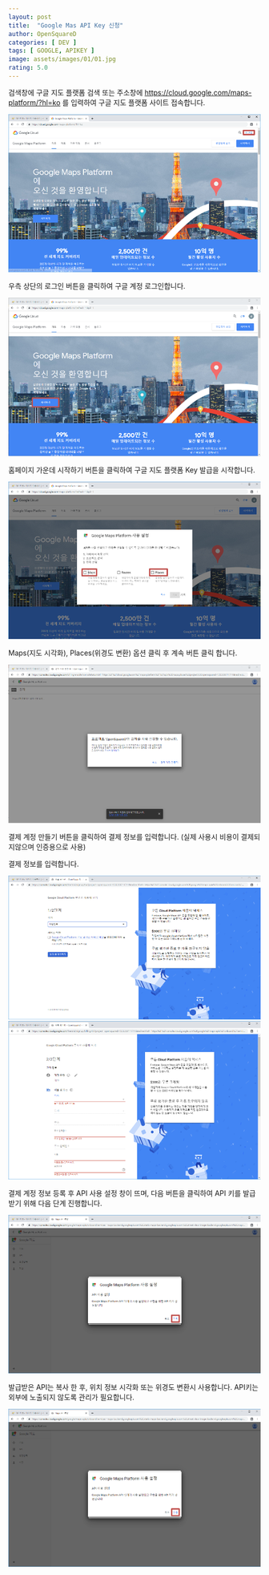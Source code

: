 ```yaml
---
layout: post
title:  "Google Mas API Key 신청"
author: OpenSquareD
categories: [ DEV ]
tags: [ GOOGLE, APIKEY ]
image: assets/images/01/01.jpg
rating: 5.0
---
```


검색창에 구글 지도 플랫폼 검색 또는 주소창에 https://cloud.google.com/maps-platform/?hl=ko 를 입력하여 구글 지도 플랫폼 사이트 접속합니다.

![구글 접속](/assets/images/01/01.png)

우측 상단의 로그인 버튼을 클릭하여 구글 계정 로그인합니다.

![로그인](/assets/images/01/02.png)

홈페이지 가운데 시작하기 버튼을 클릭하여 구글 지도 플랫폼 Key 발급을 시작합니다.

![Key발급1](/assets/images/01/03.png)

Maps(지도 시각화), Places(위경도 변환) 옵션 클릭 후 계속 버튼 클릭 합니다.

![Key발급2](/assets/images/01/04.png)

결제 계정 만들기 버튼을 클릭하여 결제 정보를 입력합니다. (실제 사용시 비용이 결제되지않으며 인증용으로 사용)


결제 정보를 입력합니다.

![Key발급4](/assets/images/01/05.png)
![Key발급5](/assets/images/01/06.png)

결제 계정 정보 등록 후 API 사용 설정 창이 뜨며, 다음 버튼을 클릭하여 API 키를 발급 받기 위해 다음 단계 진행합니다.

![Key발급5](/assets/images/01/07.png)

발급받은 API는 복사 한 후, 위치 정보 시각화 또는 위경도 변환시 사용합니다.
API키는 외부에 노출되지 않도록 관리가 필요합니다.

![Key발급5](/assets/images/01/07.png)
